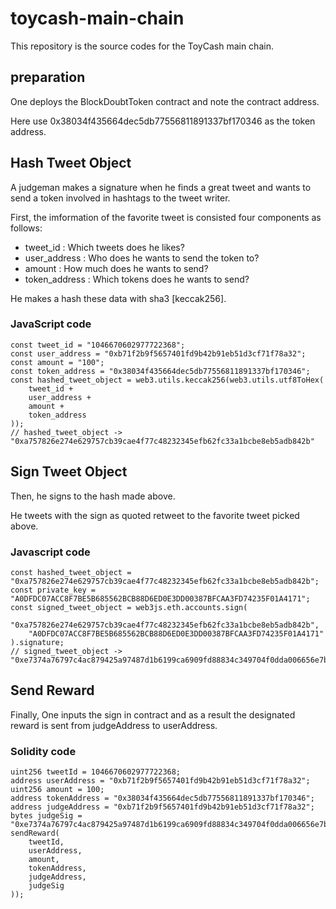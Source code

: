 # toycash-main-chain

This repository is the source codes for the ToyCash main chain.

## preparation

One deploys the BlockDoubtToken contract and note the contract address.

Here use 0x38034f435664dec5db77556811891337bf170346 as the token address.

## Hash Tweet Object

A judgeman makes a signature when he finds a great tweet and wants to send a token involved in hashtags to the tweet writer.

First, the imformation of the favorite tweet is consisted four components as follows:

* tweet_id : Which tweets does he likes?
* user_address : Who does he wants to send the token to?
* amount : How much does he wants to send?
* token_address : Which tokens does he wants to send?

He makes a hash these data with sha3 [keccak256].

### JavaScript code

```
const tweet_id = "1046670602977722368";
const user_address = "0xb71f2b9f5657401fd9b42b91eb51d3cf71f78a32";
const amount = "100";
const token_address = "0x38034f435664dec5db77556811891337bf170346";
const hashed_tweet_object = web3.utils.keccak256(web3.utils.utf8ToHex(
    tweet_id +
    user_address +
    amount +
    token_address
));
// hashed_tweet_object -> "0xa757826e274e629757cb39cae4f77c48232345efb62fc33a1bcbe8eb5adb842b"
```

## Sign Tweet Object

Then, he signs to the hash made above.

He tweets with the sign as quoted retweet to the favorite tweet picked above.

### Javascript code

```
const hashed_tweet_object = "0xa757826e274e629757cb39cae4f77c48232345efb62fc33a1bcbe8eb5adb842b";
const private_key = "A0DFDC07ACC8F7BE5B685562BCB88D6ED0E3DD00387BFCAA3FD74235F01A4171";
const signed_tweet_object = web3js.eth.accounts.sign(
    "0xa757826e274e629757cb39cae4f77c48232345efb62fc33a1bcbe8eb5adb842b",
    "A0DFDC07ACC8F7BE5B685562BCB88D6ED0E3DD00387BFCAA3FD74235F01A4171"
).signature;
// signed_tweet_object -> "0xe7374a76797c4ac879425a97487d1b6199ca6909fd88834c349704f0dda006656e7bc1b2bbfe7dbc6b05607aa7e0dea2fae74ed2a57065671e92395493c535bd1b"
```

## Send Reward

Finally, One inputs the sign in contract and as a result the designated reward is sent from judgeAddress to userAddress.

### Solidity code

```
uint256 tweetId = 1046670602977722368;
address userAddress = "0xb71f2b9f5657401fd9b42b91eb51d3cf71f78a32";
uint256 amount = 100;
address tokenAddress = "0x38034f435664dec5db77556811891337bf170346";
address judgeAddress = "0xb71f2b9f5657401fd9b42b91eb51d3cf71f78a32";
bytes judgeSig = "0xe7374a76797c4ac879425a97487d1b6199ca6909fd88834c349704f0dda006656e7bc1b2bbfe7dbc6b05607aa7e0dea2fae74ed2a57065671e92395493c535bd1b";
sendReward(
    tweetId,
    userAddress,
    amount,
    tokenAddress,
    judgeAddress,
    judgeSig
));
```
